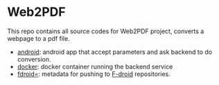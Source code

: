 # Web2PDF
This repo contains all source codes for Web2PDF project, converts a webpage to a pdf file.

- [android](android): android app that accept parameters and ask backend to do conversion.
- [docker](docker): docker container running the backend service
- [fdroid=](fdroid): metadata for pushing to [F-droid](https://f-droid.org) repositories.
